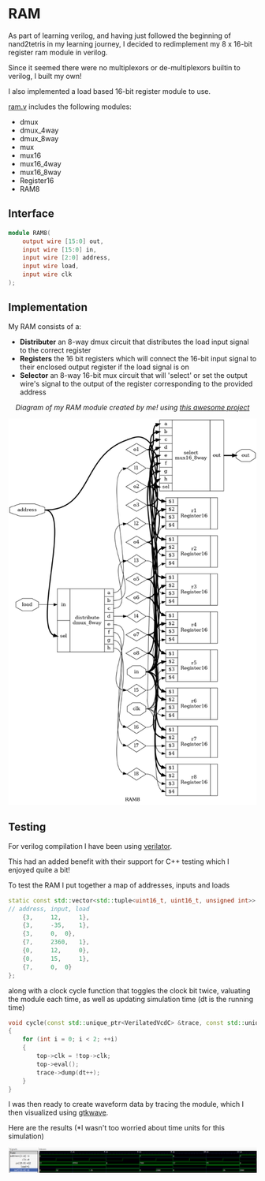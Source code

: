 # RAM

As part of learning verilog, and having just followed the beginning of nand2tetris in my
learning journey, I decided to redimplement my 8 x 16-bit register ram module in verilog.

Since it seemed there were no multiplexors or de-multiplexors builtin to verilog,
I built my own!

I also implemented a load based 16-bit register module to use.

[ram.v](ram.v) includes the following modules:

- dmux
- dmux_4way
- dmux_8way
- mux
- mux16
- mux16_4way
- mux16_8way
- Register16
- RAM8

## Interface

```verilog
module RAM8(
	output wire [15:0] out,
	input wire [15:0] in,
	input wire [2:0] address,
	input wire load,
	input wire clk
);
```

## Implementation

My RAM consists of a:

- **Distributer** an 8-way dmux circuit that distributes the load input signal
to the correct register
- **Registers** the 16 bit registers which will connect the 16-bit input signal to their enclosed
output register if the load signal is on
- **Selector** an 8-way 16-bit mux circuit that will 'select' or set the output wire's signal to the
output of the register corresponding to the provided address


<p align="center">
<i>Diagram of my RAM module created by me! using <a href="https://github.com/YosysHQ/yosys">this awesome project</a></i>
</p>

![Diagram of 8 x 16 bit register ram module](src/ram.png)

## Testing

For verilog compilation I have been using [verilator](https://github.com/verilator/verilator).

This had an added benefit with their support for C++ testing which I enjoyed quite a bit!

To test the RAM I put together a map of addresses, inputs and loads

```cpp
static const std::vector<std::tuple<uint16_t, uint16_t, unsigned int>> operations = {
// address, input, load
	{3, 	12, 	1},
	{3, 	-35, 	1},
	{3, 	0, 	0},
	{7, 	2360, 	1},
	{0, 	12, 	0},
	{0, 	15, 	1},
	{7, 	0, 	0}
};
```

along with a clock cycle function that toggles the clock bit twice, valuating the module each time, as well as updating
simulation time (dt is the running time)

```cpp
void cycle(const std::unique_ptr<VerilatedVcdC> &trace, const std::unique_ptr<VRAM8> &top)
{
	for (int i = 0; i < 2; ++i)
	{
		top->clk = !top->clk;
		top->eval();
		trace->dump(dt++);
	}
}
```

I was then ready to create waveform data by tracing the module, which I then visualized using [gtkwave](https://github.com/gtkwave/gtkwave).

Here are the results (*I wasn't too worried about time units for this simulation)

![Visualization of ram testing waveform data](src/test_screenshot.png)



